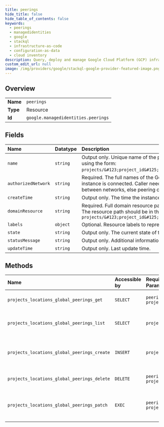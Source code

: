 ```yaml
---
title: peerings
hide_title: false
hide_table_of_contents: false
keywords:
  - peerings
  - managedidentities
  - google    
  - stackql
  - infrastructure-as-code
  - configuration-as-data
  - cloud inventory
description: Query, deploy and manage Google Cloud Platform (GCP) infrastructure and resources using SQL
custom_edit_url: null
image: /img/providers/google/stackql-google-provider-featured-image.png
---
```

  
    

## Overview
<table><tbody>
<tr><td><b>Name</b></td><td><code>peerings</code></td></tr>
<tr><td><b>Type</b></td><td>Resource</td></tr>
<tr><td><b>Id</b></td><td><code>google.managedidentities.peerings</code></td></tr>
</tbody></table>

## Fields
| Name | Datatype | Description |
|:-----|:---------|:------------|
| `name` | `string` | Output only. Unique name of the peering in this scope including projects and location using the form: `projects/&#123;project_id&#125;/locations/global/peerings/&#123;peering_id&#125;`. |
| `authorizedNetwork` | `string` | Required. The full names of the Google Compute Engine [networks](/compute/docs/networks-and-firewalls#networks) to which the instance is connected. Caller needs to make sure that CIDR subnets do not overlap between networks, else peering creation will fail. |
| `createTime` | `string` | Output only. The time the instance was created. |
| `domainResource` | `string` | Required. Full domain resource path for the Managed AD Domain involved in peering. The resource path should be in the form: `projects/&#123;project_id&#125;/locations/global/domains/&#123;domain_name&#125;` |
| `labels` | `object` | Optional. Resource labels to represent user-provided metadata. |
| `state` | `string` | Output only. The current state of this Peering. |
| `statusMessage` | `string` | Output only. Additional information about the current status of this peering, if available. |
| `updateTime` | `string` | Output only. Last update time. |
## Methods
| Name | Accessible by | Required Params | Description |
|:-----|:--------------|:----------------|:------------|
| `projects_locations_global_peerings_get` | `SELECT` | `peeringsId, projectsId` | Gets details of a single Peering. |
| `projects_locations_global_peerings_list` | `SELECT` | `projectsId` | Lists Peerings in a given project. |
| `projects_locations_global_peerings_create` | `INSERT` | `projectsId` | Creates a Peering for Managed AD instance. |
| `projects_locations_global_peerings_delete` | `DELETE` | `peeringsId, projectsId` | Deletes identified Peering. |
| `projects_locations_global_peerings_patch` | `EXEC` | `peeringsId, projectsId` | Updates the labels for specified Peering. |
